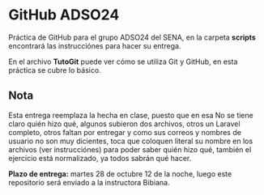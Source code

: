 # GitHub ADSO24

Práctica de GitHub para el grupo ADSO24 del SENA, en la carpeta **scripts** encontrará las instrucciónes para hacer su entrega.

En el archivo **TutoGit** puede ver cómo se utiliza Git y GitHub, en esta práctica se cubre lo básico.

## Nota

Esta entrega reemplaza la hecha en clase, puesto que en esa No se tiene claro quién hizo qué, algunos subieron dos archivos, otros un Laravel completo, otros faltan por entregar y como sus correos y nombres de usuario no son muy dicientes, toca que coloquen literal su nombre en los archivos (ver instrucciónes) para poder saber quién hizo qué, también el ejercicio está normalizado, ya todos sabrán qué hacer.

**Plazo de entrega:** martes 28 de octubre 12 de la noche, luego este repositorio será enviado a la instructora Bibiana.

